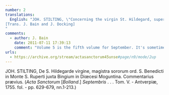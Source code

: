 ```yaml
---
number: 2
translations:
  English: "JOH. STILTING, \"Concerning the virgin St. Hildegard, superior of the nuns of the order of St. Benedict in Rupertsberg near Bingen in the Diocese of Mainz.\" A commentary precedes it. In <em>Acta Sanctorum</em> [Bolland.] September, Vol. 5. Antwerp: 1755, pp.629-679, nn. 1-213.
[Trans. J. Bain and J. Docking]
"
comments:
  - author: J. Bain
    date: 2011-07-11 17:39:13
    comment: "Volume 5 is the fifth volume for September. It's sometimes referred to as Vol. 45 in the series, although that numbering isn't given in the original. The URL here is to the 19th-century reprint of the volume."
urls:
  - https://archive.org/stream/actasanctorum45unse#page/n9/mode/2up
---
```


JOH. STILTING, De S. Hildegarde virgine, magistra sororum ord. S. Benedicti in Monte S. Ruperti juxta Bingium in Diœcesi Moguntina. Commentarius prævius. (<em>Acta Sanctorum</em> [<em>Bolland</em>.] <em>Septembris</em> . . . Tom. V. - Antverpiæ, 1755. fol. - pp. 629-679, nn.1-213.) 
